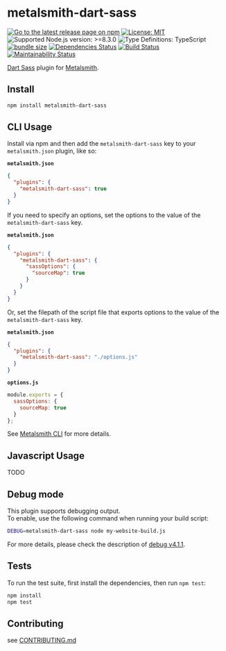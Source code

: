 # metalsmith-dart-sass

[![Go to the latest release page on npm](https://img.shields.io/npm/v/metalsmith-dart-sass.svg)](https://www.npmjs.com/package/metalsmith-dart-sass)
[![License: MIT](https://img.shields.io/static/v1?label=license&message=MIT&color=green)][github-license]
![Supported Node.js version: >=8.3.0](https://img.shields.io/static/v1?label=node&message=%3E%3D8.3.0&color=brightgreen)
![Type Definitions: TypeScript](https://img.shields.io/static/v1?label=types&message=TypeScript&color=blue)
[![bundle size](https://badgen.net/bundlephobia/min/metalsmith-dart-sass@1.0.0)](https://bundlephobia.com/result?p=metalsmith-dart-sass@1.0.0)
[![Dependencies Status](https://david-dm.org/sounisi5011/metalsmith-dart-sass/status.svg)](https://david-dm.org/sounisi5011/metalsmith-dart-sass)
[![Build Status](https://travis-ci.com/sounisi5011/metalsmith-dart-sass.svg?branch=master)](https://travis-ci.com/sounisi5011/metalsmith-dart-sass)
[![Maintainability Status](https://api.codeclimate.com/v1/badges/6b88d91863e46e9c12fd/maintainability)](https://codeclimate.com/github/sounisi5011/metalsmith-dart-sass/maintainability)

[github-license]: https://github.com/sounisi5011/metalsmith-dart-sass/blob/v1.0.0/LICENSE

[Dart Sass] plugin for [Metalsmith].

[Dart Sass]: https://sass-lang.com/dart-sass
[Metalsmith]: https://github.com/segmentio/metalsmith

## Install

```sh
npm install metalsmith-dart-sass
```

## CLI Usage

Install via npm and then add the `metalsmith-dart-sass` key to your `metalsmith.json` plugin, like so:

**`metalsmith.json`**
```json
{
  "plugins": {
    "metalsmith-dart-sass": true
  }
}
```

If you need to specify an options, set the options to the value of the `metalsmith-dart-sass` key.

**`metalsmith.json`**
```json
{
  "plugins": {
    "metalsmith-dart-sass": {
      "sassOptions": {
        "sourceMap": true
      }
    }
  }
}
```

Or, set the filepath of the script file that exports options to the value of the `metalsmith-dart-sass` key.

**`metalsmith.json`**
```json
{
  "plugins": {
    "metalsmith-dart-sass": "./options.js"
  }
}
```

**`options.js`**
```js
module.exports = {
  sassOptions: {
    sourceMap: true
  }
};
```

See [Metalsmith CLI] for more details.

[Metalsmith CLI]: https://github.com/segmentio/metalsmith#cli

## Javascript Usage

TODO

## Debug mode

This plugin supports debugging output.  
To enable, use the following command when running your build script:

```sh
DEBUG=metalsmith-dart-sass node my-website-build.js
```

For more details, please check the description of [debug v4.1.1][npm-debug-used].

[npm-debug-used]: https://www.npmjs.com/package/debug/v/4.1.1

## Tests

To run the test suite, first install the dependencies, then run `npm test`:

```sh
npm install
npm test
```

## Contributing

see [CONTRIBUTING.md](https://github.com/sounisi5011/metalsmith-dart-sass/blob/master/CONTRIBUTING.md)
